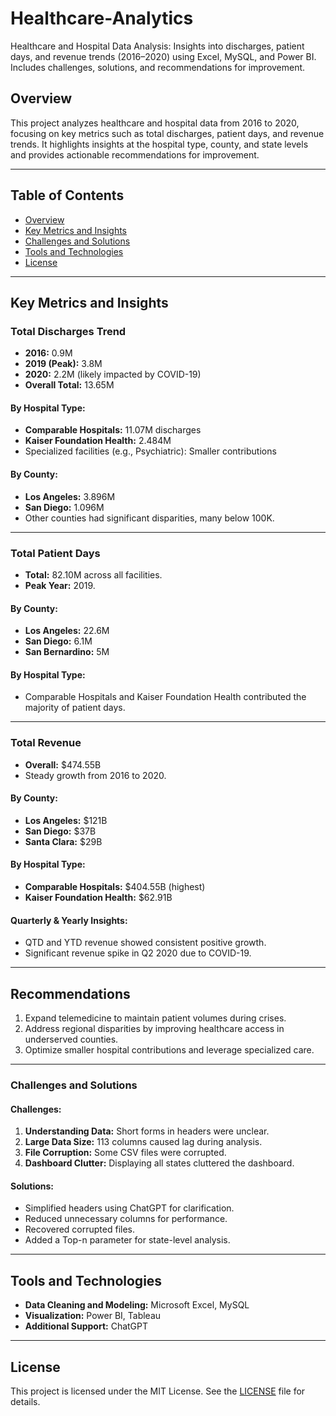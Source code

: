 # Healthcare-Analytics
Healthcare and Hospital Data Analysis: Insights into discharges, patient days, and revenue trends (2016–2020) using Excel, MySQL, and Power BI. Includes challenges, solutions, and recommendations for improvement.


## Overview
This project analyzes healthcare and hospital data from 2016 to 2020, focusing on key metrics such as total discharges, patient days, and revenue trends. It highlights insights at the hospital type, county, and state levels and provides actionable recommendations for improvement.

---

## Table of Contents
- [Overview](#overview)
- [Key Metrics and Insights](#key-metrics-and-insights)
- [Challenges and Solutions](#challenges-and-solutions)
- [Tools and Technologies](#tools-and-technologies)
- [License](#license)

---

## Key Metrics and Insights

### Total Discharges Trend
- **2016:** 0.9M  
- **2019 (Peak):** 3.8M  
- **2020:** 2.2M (likely impacted by COVID-19)  
- **Overall Total:** 13.65M  

#### By Hospital Type:
- **Comparable Hospitals:** 11.07M discharges  
- **Kaiser Foundation Health:** 2.484M  
- Specialized facilities (e.g., Psychiatric): Smaller contributions  

#### By County:
- **Los Angeles:** 3.896M  
- **San Diego:** 1.096M  
- Other counties had significant disparities, many below 100K.

---

### Total Patient Days
- **Total:** 82.10M across all facilities.  
- **Peak Year:** 2019.  

#### By County:
- **Los Angeles:** 22.6M  
- **San Diego:** 6.1M  
- **San Bernardino:** 5M  

#### By Hospital Type:
- Comparable Hospitals and Kaiser Foundation Health contributed the majority of patient days.

---

### Total Revenue
- **Overall:** $474.55B  
- Steady growth from 2016 to 2020.  

#### By County:
- **Los Angeles:** $121B  
- **San Diego:** $37B  
- **Santa Clara:** $29B  

#### By Hospital Type:
- **Comparable Hospitals:** $404.55B (highest)  
- **Kaiser Foundation Health:** $62.91B  

#### Quarterly & Yearly Insights:
- QTD and YTD revenue showed consistent positive growth.  
- Significant revenue spike in Q2 2020 due to COVID-19.

---

## Recommendations
1. Expand telemedicine to maintain patient volumes during crises.  
2. Address regional disparities by improving healthcare access in underserved counties.  
3. Optimize smaller hospital contributions and leverage specialized care.

---

### Challenges and Solutions

#### Challenges:
1. **Understanding Data:** Short forms in headers were unclear.  
2. **Large Data Size:** 113 columns caused lag during analysis.  
3. **File Corruption:** Some CSV files were corrupted.  
4. **Dashboard Clutter:** Displaying all states cluttered the dashboard.

#### Solutions:
- Simplified headers using ChatGPT for clarification.  
- Reduced unnecessary columns for performance.  
- Recovered corrupted files.  
- Added a Top-n parameter for state-level analysis.

---

## Tools and Technologies
- **Data Cleaning and Modeling:** Microsoft Excel, MySQL  
- **Visualization:** Power BI, Tableau
- **Additional Support:** ChatGPT  

---

## License
This project is licensed under the MIT License. See the [LICENSE](LICENSE) file for details.



   
